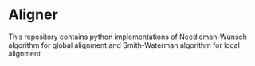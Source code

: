 # Aligner

This repository contains python implementations of Needleman-Wunsch algorithm for global alignment
and Smith-Waterman algorithm for local alignment

